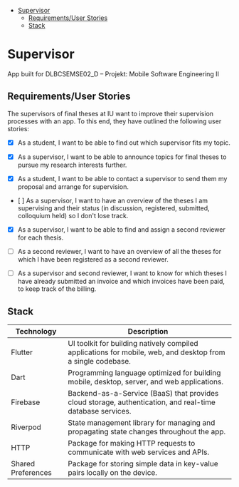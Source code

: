 - [Supervisor](#supervisor)
  - [Requirements/User Stories](#requirementsuser-stories)
  - [Stack](#stack)


# Supervisor

App built for DLBCSEMSE02_D – Projekt: Mobile Software Engineering II

## Requirements/User Stories

The supervisors of final theses at IU want to improve their supervision processes with an app. To this end, they have outlined the following user stories:

- [x] As a student, I want to be able to find out which supervisor fits my topic.

- [x] As a supervisor, I want to be able to announce topics for final theses to pursue my research interests further. 

- [x] As a student, I want to be able to contact a supervisor to send them my proposal and arrange for supervision.

- [ ] As a supervisor, I want to have an overview of the theses I am supervising and their status (in discussion, registered, submitted, colloquium held) so I don't lose track.

- [x] As a supervisor, I want to be able to find and assign a second reviewer for each thesis.

- [ ] As a second reviewer, I want to have an overview of all the theses for which I have been registered as a second reviewer.

- [ ] As a supervisor and second reviewer, I want to know for which theses I have already submitted an invoice and which invoices have been paid, to keep track of the billing.

## Stack

| Technology         | Description                                                                                                 |
| ------------------ | ----------------------------------------------------------------------------------------------------------- |
| Flutter            | UI toolkit for building natively compiled applications for mobile, web, and desktop from a single codebase. |
| Dart               | Programming language optimized for building mobile, desktop, server, and web applications.                  |
| Firebase           | Backend-as-a-Service (BaaS) that provides cloud storage, authentication, and real-time database services.   |
| Riverpod           | State management library for managing and propagating state changes throughout the app.                     |
| HTTP               | Package for making HTTP requests to communicate with web services and APIs.                                 |
| Shared Preferences | Package for storing simple data in key-value pairs locally on the device.                                   |

